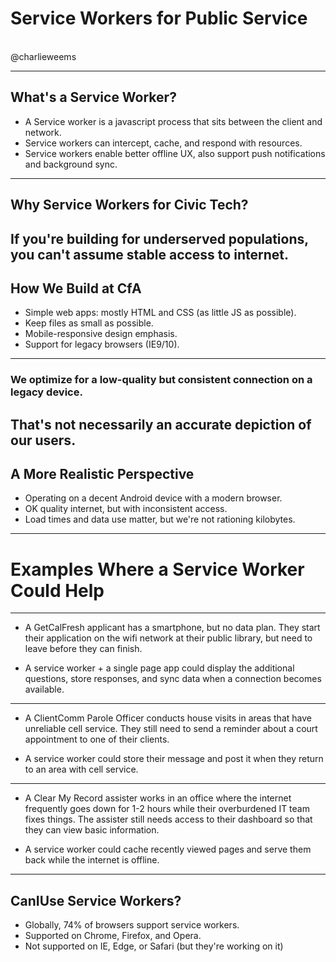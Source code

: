 # Service Workers for Public Service
<br>
@charlieweems

---
## What's a Service Worker?

* A Service worker is a javascript process that sits between the client and network.
* Service workers can intercept, cache, and respond with resources.
* Service workers enable better offline UX, also support push notifications and background sync.
---
## Why Service Workers for Civic Tech?

If you're building for underserved populations, you can't assume stable access to internet.
---
## How We Build at CfA

* Simple web apps: mostly HTML and CSS (as little JS as possible).
* Keep files as small as possible.
* Mobile-responsive design emphasis.
* Support for legacy browsers (IE9/10).
---
### We optimize for a low-quality but consistent connection on a legacy device.
That's not necessarily an accurate depiction of our users.
---
## A More Realistic Perspective

* Operating on a decent Android device with a modern browser.
* OK quality internet, but with inconsistent access.
* Load times and data use matter, but we're not rationing kilobytes.
---
# Examples Where a Service Worker Could Help
---
* A GetCalFresh applicant has a smartphone, but no data plan. They start their application on the wifi network at their public library, but need to leave before they can finish.

* A service worker + a single page app could display the additional questions, store responses, and sync data when a connection becomes available.
---
* A ClientComm Parole Officer conducts house visits in areas that have unreliable cell service. They still need to send a reminder about a court appointment to one of their clients.

* A service worker could store their message and post it when they return to an area with cell service.
---
* A Clear My Record assister works in an office where the internet frequently goes down for 1-2 hours while their overburdened IT team fixes things. The assister still needs access to their dashboard so that they can view basic information.

* A service worker could cache recently viewed pages and serve them back while the internet is offline.
---
## CanIUse Service Workers?
* Globally, 74% of browsers support service workers.
* Supported on Chrome, Firefox, and Opera.
* Not supported on IE, Edge, or Safari (but they're working on it)
